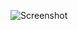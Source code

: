 ![Screenshot](https://raw.githubusercontent.com/Cryakl/Ultimate-RAT-Collection/refs/heads/main/RuxTheTick/Rux%20The%20Tick%206.0/Screenshot.png)
